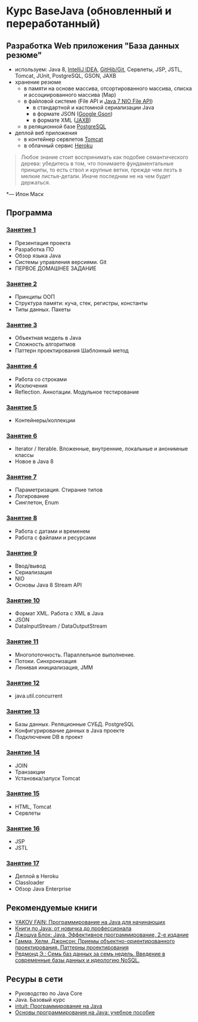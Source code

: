 # Курс BaseJava (обновленный и переработанный)

## Разработка Web приложения "База данных резюме"
  -  используем: Java 8, <a href="https://zeroturnaround.com/rebellabs/java-tools-and-technologies-landscape-2016-trends/#java-ides-adoption">IntelliJ IDEA</a>,
    <a href="https://zeroturnaround.com/rebellabs/java-tools-and-technologies-landscape-2016-trends/#java-vcs-adoption">GitHib/Git</a>, Сервлеты, JSP, JSTL, Tomcat, JUnit, PostgreSQL, GSON, JAXB
  - хранение резюме
     -  в памяти на основе массива, отсортированного массива, списка и ассоциированного массива (Map)
     -  в файловой системе (File API и <a href="http://www.quizful.net/post/java-nio-tutorial">Java 7 NIO File API</a>)
        - в стандартной и кастомной сериализации Java
        - в формате JSON (<a href="https://github.com/google/gson">Google Gson</a>)
        - в формате XML (<a href="https://ru.wikipedia.org/wiki/Java_Architecture_for_XML_Binding">JAXB</a>)
     -  в реляционной базе <a href="https://ru.wikipedia.org/wiki/PostgreSQL">PostgreSQL</a>
  -  деплой веб приложения
     - в контейнер сервлетов <a href="http://tomcat.apache.org/">Tomcat</a>
     - в облачный сервис <a href="https://www.heroku.com/">Heroku</a>

> Любое знание стоит воспринимать как подобие семантического дерева: убедитесь в том, что понимаете фундаментальные принципы, то есть ствол и крупные ветки, прежде чем лезть в мелкие листья-детали. Иначе последним не на чем будет держаться.

*— Илон Маск

## Программа
### [Занятие 1](https://github.com/JavaWebinar/basejava/blob/lesson/lesson/lesson01.md)
 - Презентация проекта
 - Разработка ПО
 - Обзор языка Java
 - Системы управления версиями. Git
 - ПЕРВОЕ ДОМАШНЕЕ ЗАДАНИЕ

### [Занятие 2](https://github.com/JavaWebinar/basejava/blob/lesson/lesson/lesson02.md)
 - Принципы ООП
 - Структура памяти: куча, стек, регистры, константы
 - Типы данных. Пакеты

### [Занятие 3](https://github.com/JavaWebinar/basejava/blob/lesson/lesson/lesson03.md)
 - Объектная модель в Java
 - Сложность алгоритмов
 - Паттерн проектирования Шаблонный метод
 
### [Занятие 4](https://github.com/JavaWebinar/basejava/blob/lesson/lesson/lesson04.md)
 - Работа со строками
 - Исключения
 - Reflection. Аннотации. Модульное тестирование

### [Занятие 5](https://github.com/JavaWebinar/basejava/blob/lesson/lesson/lesson05.md)
 - Контейнеры/коллекции
 
### [Занятие 6](https://github.com/JavaWebinar/basejava/blob/lesson/lesson/lesson06.md)
 - Iterator / Iterable. Вложенные, внутренние, локальные и анонимные классы
 - Новое в Java 8

### [Занятие 7](https://github.com/JavaWebinar/basejava/blob/lesson/lesson/lesson07.md)
 - Параметризация. Стирание типов
 - Логирование
 - Синглетон, Enum

### [Занятие 8](https://github.com/JavaWebinar/basejava/blob/lesson/lesson/lesson08.md)
 - Работа с датами и временем
 - Работа с файлами и ресурсами

### [Занятие 9](https://github.com/JavaWebinar/basejava/blob/lesson/lesson/lesson09.md)
 - Ввод/вывод
 - Сериализация
 - NIO
 - Основы Java 8 Stream API

### [Занятие 10](https://github.com/JavaWebinar/basejava/blob/lesson/lesson/lesson10.md)
 - Формат XML. Работа с XML в Java
 - JSON
 - DataInputStream / DataOutputStream

### [Занятие 11](https://github.com/JavaWebinar/basejava/blob/lesson/lesson/lesson11.md)
 - Многопоточность. Параллельное выполнение.
 - Потоки. Синхронизация
 - Ленивая инициализация, JMM
 
### [Занятие 12](https://github.com/JavaWebinar/basejava/blob/lesson/lesson/lesson12.md)
 - java.util.concurrent

### [Занятие 13](https://github.com/JavaWebinar/basejava/blob/lesson/lesson/lesson13.md)
 - Базы данных. Реляционные СУБД. PostgreSQL
 - Конфигурирование данных в Java проекте
 - Подключение DB в проект

### [Занятие 14](https://github.com/JavaWebinar/basejava/blob/lesson/lesson/lesson14.md)
 - JOIN
 - Транзакции
 - Установка/запуск Tomcat

### [Занятие 15](https://github.com/JavaWebinar/basejava/blob/lesson/lesson/lesson15.md)
 - HTML, Tomcat
 - Сервлеты
 
### [Занятие 16](https://github.com/JavaWebinar/basejava/blob/lesson/lesson/lesson16.md)
 - JSP
 - JSTL
 
### [Занятие 17](https://github.com/JavaWebinar/basejava/blob/lesson/lesson/lesson17.md)
 - Деплой в Heroku
 - Classloader
 - Обзор Java Enterprise

## Рекомендуемые книги
- <a href="http://myflex.org/books/java4kids/java4kids.htm">YAKOV FAIN: Программирование на Java для начинающих</a>
- <a href="https://habrahabr.ru/post/153373/">Книги по Java: от новичка до профессионала</a>
- <a href="http://scanlibs.com/java-effektivnoe-programmirovanie-2-e-izdanie">Джошуа Блох: Java. Эффективное программирование, 2-е издание</a>
- <a href="http://www.labirint.ru/books/87603/">Гамма, Хелм, Джонсон: Приемы объектно-ориентированного проектирования. Паттерны проектирования</a>
- <a href="http://www.bookvoed.ru/book?id=639284">Редмонд Э.: Семь баз данных за семь недель. Введение в современные базы данных и идеологию NoSQL.</a>

##  Ресуры в сети
- Руководство по Java Core
- Java. Базовый курс
- <a href="http://www.intuit.ru/studies/courses/16/16/info">intuit: Программирование на Java</a>
- <a href="http://sernam.ru/book_java.php">Основы программирования на Java: учебное пособие</a>

